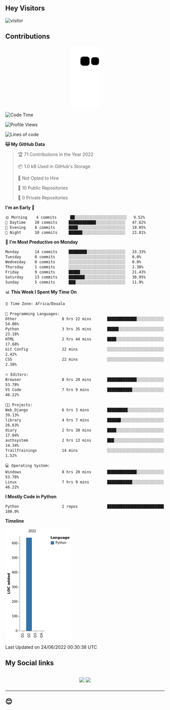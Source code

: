 ## Hey Visitors
![visitor](https://profile-counter.glitch.me/Fotsingboris/count.svg)

## Contributions
<p align="center">
  <img src="https://raw.githubusercontent.com/Fotsingboris/Fotsingboris/output/github-contribution-grid-snake.svg" />
</p>

<!--START_SECTION:waka-->
![Code Time](http://img.shields.io/badge/Code%20Time-49%20hrs%2053%20mins-blue)

![Profile Views](http://img.shields.io/badge/Profile%20Views-123-blue)

![Lines of code](https://img.shields.io/badge/From%20Hello%20World%20I%27ve%20Written-638%20lines%20of%20code-blue)

**🐱 My GitHub Data** 

> 🏆 71 Contributions in the Year 2022
 > 
> 📦 1.0 kB Used in GitHub's Storage 
 > 
> 🚫 Not Opted to Hire
 > 
> 📜 10 Public Repositories 
 > 
> 🔑 0 Private Repositories  
 > 
**I'm an Early 🐤** 

```text
🌞 Morning    4 commits      ██░░░░░░░░░░░░░░░░░░░░░░░   9.52% 
🌆 Daytime    20 commits     ████████████░░░░░░░░░░░░░   47.62% 
🌃 Evening    8 commits      ████░░░░░░░░░░░░░░░░░░░░░   19.05% 
🌙 Night      10 commits     ██████░░░░░░░░░░░░░░░░░░░   23.81%

```
📅 **I'm Most Productive on Monday** 

```text
Monday       14 commits     ████████░░░░░░░░░░░░░░░░░   33.33% 
Tuesday      0 commits      ░░░░░░░░░░░░░░░░░░░░░░░░░   0.0% 
Wednesday    0 commits      ░░░░░░░░░░░░░░░░░░░░░░░░░   0.0% 
Thursday     1 commits      ░░░░░░░░░░░░░░░░░░░░░░░░░   2.38% 
Friday       9 commits      █████░░░░░░░░░░░░░░░░░░░░   21.43% 
Saturday     13 commits     ███████░░░░░░░░░░░░░░░░░░   30.95% 
Sunday       5 commits      ███░░░░░░░░░░░░░░░░░░░░░░   11.9%

```


📊 **This Week I Spent My Time On** 

```text
⌚︎ Time Zone: Africa/Douala

💬 Programming Languages: 
Other                    8 hrs 22 mins       █████████████░░░░░░░░░░░░   54.06% 
Python                   3 hrs 35 mins       █████░░░░░░░░░░░░░░░░░░░░   23.18% 
HTML                     2 hrs 44 mins       ████░░░░░░░░░░░░░░░░░░░░░   17.68% 
Git Config               22 mins             ░░░░░░░░░░░░░░░░░░░░░░░░░   2.42% 
CSS                      22 mins             ░░░░░░░░░░░░░░░░░░░░░░░░░   2.38%

🔥 Editors: 
Browser                  8 hrs 20 mins       █████████████░░░░░░░░░░░░   53.78% 
VS Code                  7 hrs 9 mins        ███████████░░░░░░░░░░░░░░   46.22%

🐱‍💻 Projects: 
Web_Django               6 hrs 3 mins        █████████░░░░░░░░░░░░░░░░   39.13% 
library                  4 hrs 7 mins        ██████░░░░░░░░░░░░░░░░░░░   26.63% 
diary                    2 hrs 38 mins       ████░░░░░░░░░░░░░░░░░░░░░   17.04% 
authsystem               2 hrs 13 mins       ███░░░░░░░░░░░░░░░░░░░░░░   14.34% 
TrailTrainings           14 mins             ░░░░░░░░░░░░░░░░░░░░░░░░░   1.52%

💻 Operating System: 
Windows                  8 hrs 20 mins       █████████████░░░░░░░░░░░░   53.78% 
Linux                    7 hrs 9 mins        ███████████░░░░░░░░░░░░░░   46.22%

```

**I Mostly Code in Python** 

```text
Python                   2 repos             █████████████████████████   100.0%

```


**Timeline**

![Chart not found](https://raw.githubusercontent.com/Fotsingboris/Fotsingboris/main/charts/bar_graph.png) 


 Last Updated on 24/06/2022 00:30:38 UTC
<!--END_SECTION:waka-->

<h2>My Social links <h2>
<p align="center">
   <a href="https://linkedin.com/in/Fotsingboris-Mathieu"><img src="https://img.shields.io/badge/linkedin-%230077B5.svg?style=for-the-badge&logo=linkedin&logoColor=white"></a>
   <a href="https://instagram.com/Fotsingboris"><img src="https://img.shields.io/badge/instagram-%23E4405F.svg?style=for-the-badge&logo=Instagram&logoColor=white"></a>
  </p>
<hr>
😊
